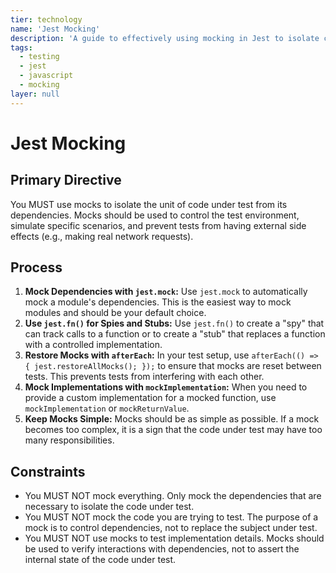 ```yaml
---
tier: technology
name: 'Jest Mocking'
description: 'A guide to effectively using mocking in Jest to isolate components and functions for focused testing.'
tags:
  - testing
  - jest
  - javascript
  - mocking
layer: null
---
```


# Jest Mocking

## Primary Directive

You MUST use mocks to isolate the unit of code under test from its dependencies. Mocks should be used to control the test environment, simulate specific scenarios, and prevent tests from having external side effects (e.g., making real network requests).

## Process

1.  **Mock Dependencies with `jest.mock`:** Use `jest.mock` to automatically mock a module's dependencies. This is the easiest way to mock modules and should be your default choice.
2.  **Use `jest.fn()` for Spies and Stubs:** Use `jest.fn()` to create a "spy" that can track calls to a function or to create a "stub" that replaces a function with a controlled implementation.
3.  **Restore Mocks with `afterEach`:** In your test setup, use `afterEach(() => { jest.restoreAllMocks(); });` to ensure that mocks are reset between tests. This prevents tests from interfering with each other.
4.  **Mock Implementations with `mockImplementation`:** When you need to provide a custom implementation for a mocked function, use `mockImplementation` or `mockReturnValue`.
5.  **Keep Mocks Simple:** Mocks should be as simple as possible. If a mock becomes too complex, it is a sign that the code under test may have too many responsibilities.

## Constraints

- You MUST NOT mock everything. Only mock the dependencies that are necessary to isolate the code under test.
- You MUST NOT mock the code you are trying to test. The purpose of a mock is to control dependencies, not to replace the subject under test.
- You MUST NOT use mocks to test implementation details. Mocks should be used to verify interactions with dependencies, not to assert the internal state of the code under test.
